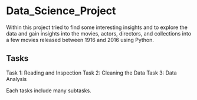 # Data_Science_Project

Within this project tried to find some interesting insights and to explore the data and gain insights into the movies, actors, directors, and collections into a few movies released between 1916 and 2016 using Python. 

## Tasks 

Task 1: Reading and Inspection
Task 2: Cleaning the Data
Task 3: Data Analysis 

Each tasks include many subtasks.
